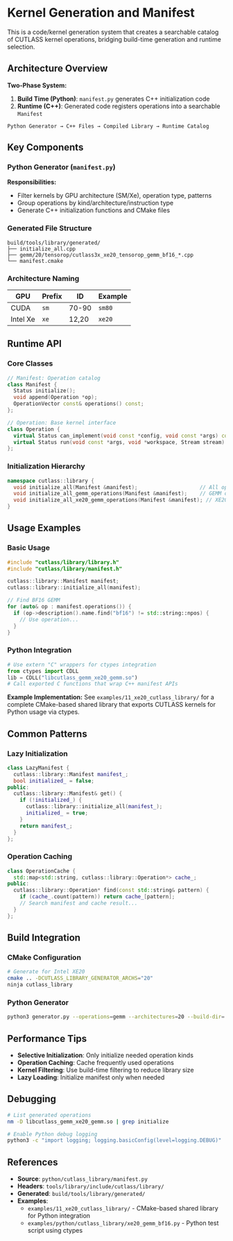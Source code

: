 <!--
Copyright (C) 2025 Intel Corporation, All rights reserved.
SPDX-License-Identifier: BSD-3-Clause

Redistribution and use in source and binary forms, with or without
modification, are permitted provided that the following conditions are met:

1. Redistributions of source code must retain the above copyright notice, this
list of conditions and the following disclaimer.

2. Redistributions in binary form must reproduce the above copyright notice,
this list of conditions and the following disclaimer in the documentation
and/or other materials provided with the distribution.

3. Neither the name of the copyright holder nor the names of its
contributors may be used to endorse or promote products derived from
this software without specific prior written permission.

THIS SOFTWARE IS PROVIDED BY THE COPYRIGHT HOLDERS AND CONTRIBUTORS "AS IS"
AND ANY EXPRESS OR IMPLIED WARRANTIES, INCLUDING, BUT NOT LIMITED TO, THE
IMPLIED WARRANTIES OF MERCHANTABILITY AND FITNESS FOR A PARTICULAR PURPOSE ARE
DISCLAIMED. IN NO EVENT SHALL THE COPYRIGHT HOLDER OR CONTRIBUTORS BE LIABLE
FOR ANY DIRECT, INDIRECT, INCIDENTAL, SPECIAL, EXEMPLARY, OR CONSEQUENTIAL
DAMAGES (INCLUDING, BUT NOT LIMITED TO, PROCUREMENT OF SUBSTITUTE GOODS OR
SERVICES; LOSS OF USE, DATA, OR PROFITS; OR BUSINESS INTERRUPTION) HOWEVER
CAUSED AND ON ANY THEORY OF LIABILITY, WHETHER IN CONTRACT, STRICT LIABILITY,
OR TORT (INCLUDING NEGLIGENCE OR OTHERWISE) ARISING IN ANY WAY OUT OF THE USE
OF THIS SOFTWARE, EVEN IF ADVISED OF THE POSSIBILITY OF SUCH DAMAGE.
-->

# Kernel Generation and Manifest

This is a code/kernel generation system that creates a searchable catalog of CUTLASS kernel operations, bridging build-time generation and runtime selection.

## Architecture Overview

**Two-Phase System:**
1. **Build Time (Python)**: `manifest.py` generates C++ initialization code
2. **Runtime (C++)**: Generated code registers operations into a searchable `Manifest`

```
Python Generator → C++ Files → Compiled Library → Runtime Catalog
```

## Key Components

### Python Generator (`manifest.py`)

**Responsibilities:**
- Filter kernels by GPU architecture (SM/Xe), operation type, patterns
- Group operations by kind/architecture/instruction type  
- Generate C++ initialization functions and CMake files

### Generated File Structure
```
build/tools/library/generated/
├── initialize_all.cpp
├── gemm/20/tensorop/cutlass3x_xe20_tensorop_gemm_bf16_*.cpp
└── manifest.cmake
```

### Architecture Naming
| GPU | Prefix | ID | Example |
|-----|--------|----|---------|
| CUDA | `sm` | 70-90 | `sm80` |
| Intel Xe | `xe` | 12,20 | `xe20` |

## Runtime API

### Core Classes

```cpp
// Manifest: Operation catalog
class Manifest {
  Status initialize();
  void append(Operation *op);
  OperationVector const& operations() const;
};

// Operation: Base kernel interface  
class Operation {
  virtual Status can_implement(void const *config, void const *args) const = 0;
  virtual Status run(void const *args, void *workspace, Stream stream) const = 0;
};
```

### Initialization Hierarchy
```cpp
namespace cutlass::library {
  void initialize_all(Manifest &manifest);                    // All operations
  void initialize_all_gemm_operations(Manifest &manifest);    // GEMM only
  void initialize_all_xe20_gemm_operations(Manifest &manifest); // XE20 GEMM
}
```

## Usage Examples

### Basic Usage
```cpp
#include "cutlass/library/library.h"
#include "cutlass/library/manifest.h"

cutlass::library::Manifest manifest;
cutlass::library::initialize_all(manifest);

// Find BF16 GEMM
for (auto& op : manifest.operations()) {
  if (op->description().name.find("bf16") != std::string::npos) {
    // Use operation...
  }
}
```

### Python Integration
```python
# Use extern "C" wrappers for ctypes integration
from ctypes import CDLL
lib = CDLL("libcutlass_gemm_xe20_gemm.so")
# Call exported C functions that wrap C++ manifest APIs
```

**Example Implementation:** See `examples/11_xe20_cutlass_library/` for a complete CMake-based shared library that exports CUTLASS kernels for Python usage via ctypes.

## Common Patterns

### Lazy Initialization
```cpp
class LazyManifest {
  cutlass::library::Manifest manifest_;
  bool initialized_ = false;
public:
  cutlass::library::Manifest& get() {
    if (!initialized_) {
      cutlass::library::initialize_all(manifest_);
      initialized_ = true;
    }
    return manifest_;
  }
};
```

### Operation Caching
```cpp
class OperationCache {
  std::map<std::string, cutlass::library::Operation*> cache_;
public:
  cutlass::library::Operation* find(const std::string& pattern) {
    if (cache_.count(pattern)) return cache_[pattern];
    // Search manifest and cache result...
  }
};
```

## Build Integration

### CMake Configuration
```bash
# Generate for Intel XE20
cmake .. -DCUTLASS_LIBRARY_GENERATOR_ARCHS="20"
ninja cutlass_library
```

### Python Generator
```bash
python3 generator.py --operations=gemm --architectures=20 --build-dir=.
```

## Performance Tips

- **Selective Initialization**: Only initialize needed operation kinds
- **Operation Caching**: Cache frequently used operations
- **Kernel Filtering**: Use build-time filtering to reduce library size
- **Lazy Loading**: Initialize manifest only when needed

## Debugging

```bash
# List generated operations
nm -D libcutlass_gemm_xe20_gemm.so | grep initialize

# Enable Python debug logging
python3 -c "import logging; logging.basicConfig(level=logging.DEBUG)"
```

## References

- **Source**: `python/cutlass_library/manifest.py`
- **Headers**: `tools/library/include/cutlass/library/`
- **Generated**: `build/tools/library/generated/`
- **Examples**: 
  - `examples/11_xe20_cutlass_library/` - CMake-based shared library for Python integration
  - `examples/python/cutlass_library/xe20_gemm_bf16.py` - Python test script using ctypes
